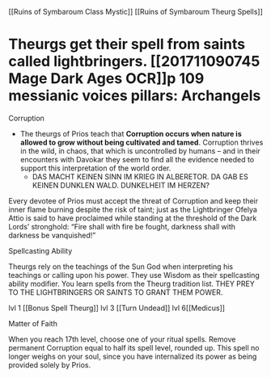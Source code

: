 [[Ruins of Symbaroum Class Mystic]]
[[Ruins of Symbaroum Theurg Spells]]

# Theurgs get their spell from saints called lightbringers. [[201711090745 Mage Dark Ages OCR]]p 109 messianic voices pillars: Archangels

Corruption

- The theurgs of Prios teach that **Corruption occurs when nature is allowed to grow without being cultivated and tamed**. Corruption thrives in the wild, in chaos, that which is uncontrolled by humans – and in their encounters with Davokar they seem to find all the evidence needed to support this interpretation of the world order.
	- DAS MACHT KEINEN SINN IM KRIEG IN ALBERETOR. DA GAB ES KEINEN DUNKLEN WALD. DUNKELHEIT IM HERZEN?


Every devotee of Prios must accept the threat of Corruption and keep their inner flame burning despite the risk of taint; just as the Lightbringer Ofelya Attio is said to have proclaimed while standing at the threshold of the Dark Lords’ stronghold: “Fire shall with fire be fought, darkness shall with darkness be vanquished!”

Spellcasting Ability

Theurgs rely on the teachings of the Sun God when interpreting his teachings or calling upon his power. They use Wisdom as their spellcasting ability modifier. You learn spells from the Theurg tradition list.
THEY PREY TO THE LIGHTBRINGERS OR SAINTS TO GRANT THEM POWER.

lvl 1 [[Bonus Spell Theurg]]
lvl 3 [[Turn Undead]]
lvl 6[[Medicus]]



Matter of Faith

When you reach 17th level, choose one of your ritual spells. Remove permanent Corruption equal to half its spell level, rounded up. This spell no longer weighs on your soul, since you have internalized its power as being provided solely by Prios.